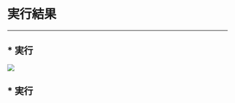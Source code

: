 # 実行結果
<hr/>

## * 実行
<img src="https://user-images.githubusercontent.com/37164351/46925604-9da75c00-d067-11e8-914c-b5805c555efd.png">  
<br>

## * 実行
